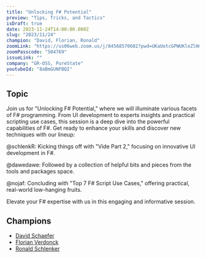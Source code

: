 ```yaml
---
title: "Unlocking F# Potential"
preview: "Tips, Tricks, and Tactics"
isDraft: true
date: 2023-11-24T14:00:00.000Z
slug: "2023/11/24"
champion: "David, Florian, Ronald"
zoomLink: "https://us06web.zoom.us/j/84568570602?pwd=UKaUotcGPWUKleZlHmkasZXGed0aab.1"
zoomPasscode: "504769"
issueLink: ""
company: "GR-OSS, PureState"
youtubeId: "8aBmGUNFBQI"
---
```


## Topic

Join us for "Unlocking F# Potential," where we will illuminate various facets of F# programming. From UI development to experts insights and practical scripting use cases, this session is a deep dive into the powerful capabilities of F#. Get ready to enhance your skills and discover new techniques with our lineup:

@schlenkR: Kicking things off with "Vide Part 2," focusing on innovative UI development in F#.

@dawedawe: Followed by a collection of helpful bits and pieces from the tools and packages space.

@nojaf: Concluding with "Top 7 F# Script Use Cases," offering practical, real-world low-hanging fruits.

Elevate your F# expertise with us in this engaging and informative session.

## Champions

- [David Schaefer](https://github.com/dawedawe)
- [Florian Verdonck](https://github.com/nojaf)
- [Ronald Schlenker](https://github.com/schlenkr)

